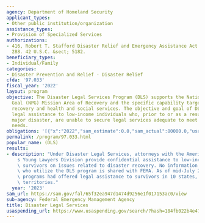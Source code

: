 ```yaml
---
agency: Department of Homeland Security
applicant_types:
- Other public institution/organization
assistance_types:
- Provision of Specialized Services
authorizations:
- 416, Robert T. Stafford Disaster Relief and Emergency Assistance Act. Pub. L. 93,
  288. 42 U.S.C. &sect; 5182.
beneficiary_types:
- Individual/Family
categories:
- Disaster Prevention and Relief - Disaster Relief
cfda: '97.033'
fiscal_year: '2022'
layout: program
objective: The Disaster Legal Services Program (DLS) supports the National Preparedness
  Goal (NPG) Mission Area of Recovery and the specific capability targets of economic
  recovery and health and social services. The objective and goal of DLS is to  provide
  legal assistance to low-income individuals who, prior to or as a result of a presidentially-declared
  major disaster, are unable to secure legal services adequate to meet their disaster-related
  needs.
obligations: '[{"x":"2022","sam_estimate":0.0,"sam_actual":80000.0,"usa_spending_actual":0.0},{"x":"2023","sam_estimate":90000.0,"sam_actual":0.0,"usa_spending_actual":0.0},{"x":"2024","sam_estimate":100000.0,"sam_actual":0.0,"usa_spending_actual":0.0}]'
permalink: /program/97.033.html
popular_name: (DLS)
results:
- description: "Under Disaster Legal Services, attorneys with the American Bar Association\u2019\
    s Young Lawyers Division provide confidential assistance to low-income disaster\
    \ survivors on issues related to disaster recovery. No information about survivors\
    \ who utilize the DLS program is shared with FEMA. As of mid-July 2023, 11 DLS\
    \ programs had offered legal assistance to survivors in 10 states, tribes, and\
    \ territories."
  year: '2023'
sam_url: https://sam.gov/fal/65f32ea947d1474d9256e1f017153ac0/view
sub-agency: Federal Emergency Management Agency
title: Disaster Legal Services
usaspending_url: https://www.usaspending.gov/search/?hash=184fb022b4e479be8c7c24382e98cd91
---
```

